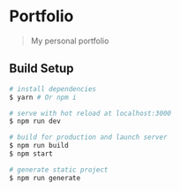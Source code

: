 # Portfolio

> My personal portfolio

## Build Setup

``` bash
# install dependencies
$ yarn # Or npm i

# serve with hot reload at localhost:3000
$ npm run dev

# build for production and launch server
$ npm run build
$ npm start

# generate static project
$ npm run generate
```
